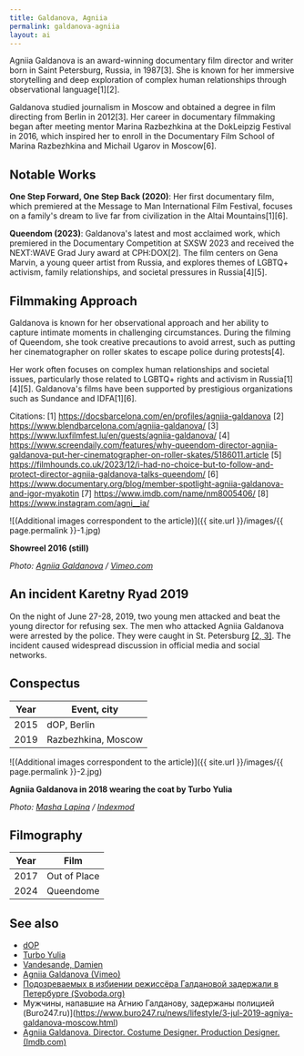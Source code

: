 ```yaml
---
title: Galdanova, Agniia
permalink: galdanova-agniia
layout: ai
---
```


Agniia Galdanova is an award-winning documentary film director and writer born in Saint Petersburg, Russia, in 1987[3]. She is known for her immersive storytelling and deep exploration of complex human relationships through observational language[1][2].

Galdanova studied journalism in Moscow and obtained a degree in film directing from Berlin in 2012[3]. Her career in documentary filmmaking began after meeting mentor Marina Razbezhkina at the DokLeipzig Festival in 2016, which inspired her to enroll in the Documentary Film School of Marina Razbezhkina and Michail Ugarov in Moscow[6].

## Notable Works

**One Step Forward, One Step Back (2020)**: Her first documentary film, which premiered at the Message to Man International Film Festival, focuses on a family's dream to live far from civilization in the Altai Mountains[1][6].

**Queendom (2023)**: Galdanova's latest and most acclaimed work, which premiered in the Documentary Competition at SXSW 2023 and received the NEXT:WAVE Grad Jury award at CPH:DOX[2]. The film centers on Gena Marvin, a young queer artist from Russia, and explores themes of LGBTQ+ activism, family relationships, and societal pressures in Russia[4][5].

## Filmmaking Approach

Galdanova is known for her observational approach and her ability to capture intimate moments in challenging circumstances. During the filming of Queendom, she took creative precautions to avoid arrest, such as putting her cinematographer on roller skates to escape police during protests[4].

Her work often focuses on complex human relationships and societal issues, particularly those related to LGBTQ+ rights and activism in Russia[1][4][5]. Galdanova's films have been supported by prestigious organizations such as Sundance and IDFA[1][6].

Citations:
[1] https://docsbarcelona.com/en/profiles/agniia-galdanova
[2] https://www.blendbarcelona.com/agniia-galdanova/
[3] https://www.luxfilmfest.lu/en/guests/agniia-galdanova/
[4] https://www.screendaily.com/features/why-queendom-director-agniia-galdanova-put-her-cinematographer-on-roller-skates/5186011.article
[5] https://filmhounds.co.uk/2023/12/i-had-no-choice-but-to-follow-and-protect-director-agniia-galdanova-talks-queendom/
[6] https://www.documentary.org/blog/member-spotlight-agniia-galdanova-and-igor-myakotin
[7] https://www.imdb.com/name/nm8005406/
[8] https://www.instagram.com/agni__ia/

![(Additional images correspondent to the article)]({{ site.url }}/images/{{ page.permalink }}-1.jpg)

**Showreel 2016 (still)**

*Photo: [Agniia Galdanova](https://vimeo.com/187537564) / [Vimeo.com](https://vimeo.com/187537564)*

## An incident Karetny Ryad 2019

On the night of June 27-28, 2019, two young men attacked and beat the young director for refusing sex. The men who attacked Agniia Galdanova were arrested by the police. They were caught in St. Petersburg <span id="a2">[\[2, 3\]](#f2)</span>. The incident caused widespread discussion in official media and social networks.

## Сonspectus

|Year|Event, city|
|-|-|
|2015|dOP, Berlin|
|2019|Razbezhkina, Moscow|

![(Additional images correspondent to the article)]({{ site.url }}/images/{{ page.permalink }}-2.jpg)

**Agniia Galdanova in 2018 wearing the coat by Turbo Yulia**

*Photo: [Masha Lapina](https://indexmod.gq/turbo-yulia) / [Indexmod](https://indexmod.gq/turbo-yulia)*

## Filmography

|Year|Film|
|-|-|
|2017|Out of Place|
|2024|Queendome|


## See also

+ [dOP](dop)
+ [Turbo Yulia](turbo-yulia)
+ [Vandesande, Damien](vandesande-damien)
+ [Agniia Galdanova (Vimeo)](https://vimeo.com/187537564)
+ [Подозреваемых в избиении режиссёра Галдановой задержали в Петербурге (Svoboda.org)](https://www.svoboda.org/a/30035204.html)
+ Мужчины, напавшие на Агнию Галданову, задержаны полицией (Buro247.ru)](https://www.buro247.ru/news/lifestyle/3-jul-2019-agniya-galdanova-moscow.html)
+ [Agniia Galdanova. Director. Costume Designer. Production Designer.  (Imdb.com)](https://www.imdb.com/name/nm8979390/)
